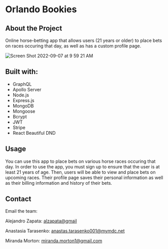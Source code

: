 # Orlando Bookies

## About the Project
Online horse-betting app that allows users (21 years or older) to place bets on races occuring that day, as well as has a custom profile page. 

![Screen Shot 2022-09-07 at 9 59 21 AM](https://user-images.githubusercontent.com/107001559/188911886-030382bd-7659-4a51-ae9a-37a23495dc6b.png)


## Built with:
- GraphQL
- Apollo Server
- Node.js
- Express.js
- MongoDB
- Mongoose
- Bcrypt
- JWT
- Stripe
- React Beautiful DND

## Usage
You can use this app to place bets on various horse races occuring that day. In order to use the app, you must sign up to ensure that the user is at least 21 years of age. Then, users will be able to view and place bets on upcoming races. Their profile page saves their personal information as well as their billing information and history of their bets. 

## Contact
Email the team:

Alejandro Zapata: <alzapata@gmail>

Anastasia Tarasenko: <anastas.tarasenko001@mymdc.net>

Miranda Morton: <miranda.morton1@gmail.com>

